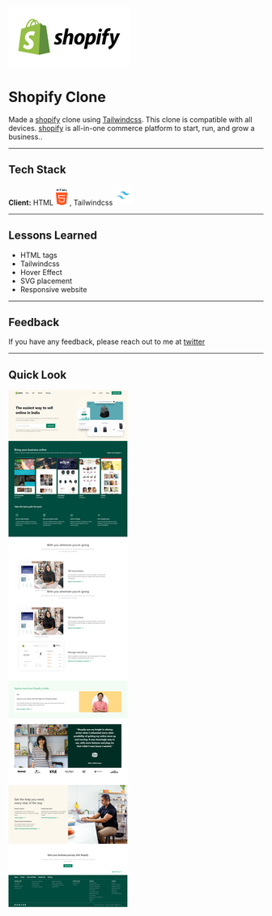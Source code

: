 
![rode](/images/shopify-logo.svg)
# Shopify Clone 

Made a [shopify](https://www.shopify.com/in) clone using [Tailwindcss](https://tailwindcss.com/). This clone is compatible with all devices. [shopify](https://www.shopify.com/in) is all-in-one commerce platform to start, run, and grow a business..
***
## Tech Stack

**Client:** HTML![html Img](/Images/html.png), Tailwindcss![tailwind img](/Images/tailwind.png)

***


## Lessons Learned

- HTML tags
- Tailwindcss
- Hover Effect
- SVG placement
- Responsive website
***
## Feedback

If you have any feedback, please reach out to me at [twitter](https://twitter.com/codewithchetan)
***

## Quick Look
![ss](/screenshot%20full-screen.png)